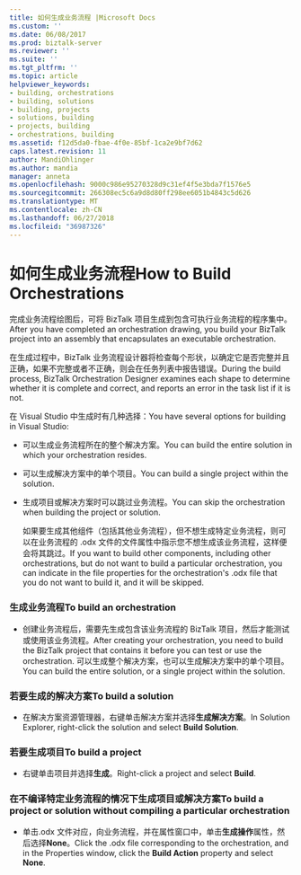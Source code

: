 ```yaml
---
title: 如何生成业务流程 |Microsoft Docs
ms.custom: ''
ms.date: 06/08/2017
ms.prod: biztalk-server
ms.reviewer: ''
ms.suite: ''
ms.tgt_pltfrm: ''
ms.topic: article
helpviewer_keywords:
- building, orchestrations
- building, solutions
- building, projects
- solutions, building
- projects, building
- orchestrations, building
ms.assetid: f12d5da0-fbae-4f0e-85bf-1ca2e9bf7d62
caps.latest.revision: 11
author: MandiOhlinger
ms.author: mandia
manager: anneta
ms.openlocfilehash: 9000c986e95270328d9c31ef4f5e3bda7f1576e5
ms.sourcegitcommit: 266308ec5c6a9d8d80ff298ee6051b4843c5d626
ms.translationtype: MT
ms.contentlocale: zh-CN
ms.lasthandoff: 06/27/2018
ms.locfileid: "36987326"
---
```

# <a name="how-to-build-orchestrations"></a><span data-ttu-id="4b0ee-102">如何生成业务流程</span><span class="sxs-lookup"><span data-stu-id="4b0ee-102">How to Build Orchestrations</span></span>
<span data-ttu-id="4b0ee-103">完成业务流程绘图后，可将 BizTalk 项目生成到包含可执行业务流程的程序集中。</span><span class="sxs-lookup"><span data-stu-id="4b0ee-103">After you have completed an orchestration drawing, you build your BizTalk project into an assembly that encapsulates an executable orchestration.</span></span>  
  
 <span data-ttu-id="4b0ee-104">在生成过程中，BizTalk 业务流程设计器将检查每个形状，以确定它是否完整并且正确，如果不完整或者不正确，则会在任务列表中报告错误。</span><span class="sxs-lookup"><span data-stu-id="4b0ee-104">During the build process, BizTalk Orchestration Designer examines each shape to determine whether it is complete and correct, and reports an error in the task list if it is not.</span></span>  
  
 <span data-ttu-id="4b0ee-105">在 Visual Studio 中生成时有几种选择：</span><span class="sxs-lookup"><span data-stu-id="4b0ee-105">You have several options for building in Visual Studio:</span></span>  
  
- <span data-ttu-id="4b0ee-106">可以生成业务流程所在的整个解决方案。</span><span class="sxs-lookup"><span data-stu-id="4b0ee-106">You can build the entire solution in which your orchestration resides.</span></span>  
  
- <span data-ttu-id="4b0ee-107">可以生成解决方案中的单个项目。</span><span class="sxs-lookup"><span data-stu-id="4b0ee-107">You can build a single project within the solution.</span></span>  
  
- <span data-ttu-id="4b0ee-108">生成项目或解决方案时可以跳过业务流程。</span><span class="sxs-lookup"><span data-stu-id="4b0ee-108">You can skip the orchestration when building the project or solution.</span></span>  
  
  <span data-ttu-id="4b0ee-109">如果要生成其他组件（包括其他业务流程），但不想生成特定业务流程，则可以在业务流程的 .odx 文件的文件属性中指示您不想生成该业务流程，这样便会将其跳过。</span><span class="sxs-lookup"><span data-stu-id="4b0ee-109">If you want to build other components, including other orchestrations, but do not want to build a particular orchestration, you can indicate in the file properties for the orchestration's .odx file that you do not want to build it, and it will be skipped.</span></span>  
  
### <a name="to-build-an-orchestration"></a><span data-ttu-id="4b0ee-110">生成业务流程</span><span class="sxs-lookup"><span data-stu-id="4b0ee-110">To build an orchestration</span></span>  
  
-   <span data-ttu-id="4b0ee-111">创建业务流程后，需要先生成包含该业务流程的 BizTalk 项目，然后才能测试或使用该业务流程。</span><span class="sxs-lookup"><span data-stu-id="4b0ee-111">After creating your orchestration, you need to build the BizTalk project that contains it before you can test or use the orchestration.</span></span> <span data-ttu-id="4b0ee-112">可以生成整个解决方案，也可以生成解决方案中的单个项目。</span><span class="sxs-lookup"><span data-stu-id="4b0ee-112">You can build the entire solution, or a single project within the solution.</span></span>  
  
### <a name="to-build-a-solution"></a><span data-ttu-id="4b0ee-113">若要生成的解决方案</span><span class="sxs-lookup"><span data-stu-id="4b0ee-113">To build a solution</span></span>  
  
-   <span data-ttu-id="4b0ee-114">在解决方案资源管理器，右键单击解决方案并选择**生成解决方案**。</span><span class="sxs-lookup"><span data-stu-id="4b0ee-114">In Solution Explorer, right-click the solution and select **Build Solution**.</span></span>  
  
### <a name="to-build-a-project"></a><span data-ttu-id="4b0ee-115">若要生成项目</span><span class="sxs-lookup"><span data-stu-id="4b0ee-115">To build a project</span></span>  
  
-   <span data-ttu-id="4b0ee-116">右键单击项目并选择**生成**。</span><span class="sxs-lookup"><span data-stu-id="4b0ee-116">Right-click a project and select **Build**.</span></span>  
  
### <a name="to-build-a-project-or-solution-without-compiling-a-particular-orchestration"></a><span data-ttu-id="4b0ee-117">在不编译特定业务流程的情况下生成项目或解决方案</span><span class="sxs-lookup"><span data-stu-id="4b0ee-117">To build a project or solution without compiling a particular orchestration</span></span>  
  
-   <span data-ttu-id="4b0ee-118">单击.odx 文件对应，向业务流程，并在属性窗口中，单击**生成操作**属性，然后选择**None**。</span><span class="sxs-lookup"><span data-stu-id="4b0ee-118">Click the .odx file corresponding to the orchestration, and in the Properties window, click the **Build Action** property and select **None**.</span></span>